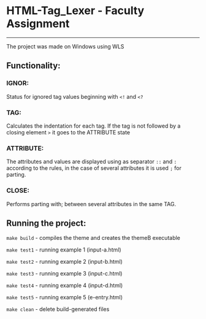 # HTML-Tag_Lexer - Faculty Assignment
---
The project was made on Windows using WLS

## Functionality:
### IGNOR:
Status for ignored tag values beginning with `<!` and `<?`

### TAG:
Calculates the indentation for each tag.
If the tag is not followed by a closing element `>` it goes to the ATTRIBUTE state

### ATTRIBUTE:
The attributes and values are displayed using as separator `::` and `:` according to the rules,
in the case of several attributes it is used `;` for parting.

### CLOSE:
Performs parting with; between several attributes in the same TAG.

## Running the project:
`make build` - compiles the theme and creates the themeB executable

`make test1` - running example 1 (input-a.html)

`make test2` - running example 2 (input-b.html)

`make test3` - running example 3 (input-c.html)

`make test4` - running example 4 (input-d.html)

`make test5` - running example 5 (e-entry.html)

`make clean` - delete build-generated files
